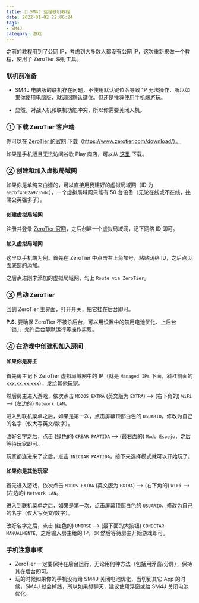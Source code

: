 ```yaml
---
title: 🍄 SM4J 远程联机教程
date: 2022-01-02 22:06:24
tags: 
- SM4J
category: 游戏
---
```


之前的教程用到了公网 IP，考虑到大多数人都没有公网 IP，这次重新来做一个教程，使用了 ZeroTier 映射工具。

### 联机前准备

- SM4J 电脑版的联机存在问题，不使用默认键位会导致 1P 无法操作，所以如果你使用电脑版，就调回默认键位。但还是推荐使用手机端游玩。

- 显然，对战人机和联机功能冲突，所以你需要关闭人机。

### ① 下载 ZeroTier 客户端

你可以在 [ZeroTier 的官网](https://www.zerotier.com) 下载（https://www.zerotier.com/download/）。

如果是手机版且无法访问谷歌 Play 商店，可以从 [这里](https://pan.yidaozhan.gq/ali/%E5%AE%89%E5%8D%93%E8%BD%AF%E4%BB%B6/ZeroTier%20One_v1.8.1-1_apkpure.com.apk) 下载。

### ② 创建和加入虚拟局域网

如果你是单纯来白嫖的，可以直接用我建好的虚拟局域网（ID 为 ``a0cbf4b62a9735dc``），一个虚拟局域网只能有 50 台设备（无论在线或不在线，~~比蒲公英强多了~~）。

#### 创建虚拟局域网

注册并登录 [ZeroTier 官网](https://www.zerotier.com)，之后创建一个虚拟局域网，记下网络 ID 即可。

#### 加入虚拟局域网

这里以手机端为例。首先在 ZeroTier 中点击右上角加号，粘贴网络 ID，之后点页面底部的添加。

之后点进刚才添加的虚拟局域网，勾上 ``Route via ZeroTier``。

### ③ 启动 ZeroTier

回到 ZeroTier 主界面，打开开关，把它挂在后台即可。

**P.S.** 要确保 ZeroTier 不被杀后台，可以用设置中的禁用电池优化、上后台「锁」、允许后台静默运行等操作实现。

### ④ 在游戏中创建和加入房间

#### 如果你是房主

首先房主记下 ZeroTier 虚拟局域网中的 IP（就是 ``Managed IPs`` 下面，斜杠前面的 xxx.xx.xx.xxx），发给其他玩家。

然后房主进入游戏，依次点击 ``MODOS EXTRA`` (英文版为  ``EXTRA``) --> (右下角的) ``WiFi`` --> (左边的) ``Network LAN``。

进入到联机菜单之后，如果是第一次，点击屏幕顶部白色的 ``USUARIO``，修改为自己的名字（仅大写英文/数字）。

改好名字之后，点击 (绿色的) ``CREAR PARTIDA`` --> (最右面的) ``Modo Espejo``，之后等待玩家即可。

玩家都连进来了之后，点击 ``INICIAR PARTIDA``，接下来选择模式就可以开始玩了。

#### 如果你是其他玩家

首先进入游戏，依次点击 ``MODOS EXTRA`` (英文版为  ``EXTRA``) --> (右下角的) ``WiFi`` --> (左边的) ``Network LAN``。

进入到联机菜单之后，如果是第一次，点击屏幕顶部白色的 ``USUARIO``，修改为自己的名字（仅大写英文/数字）。

改好名字之后，点击 (红色的) ``UNIRSE`` --> (最下面的大按钮) ``CONECTAR MANUALMENTE``，之后输入房主给的 IP，``OK`` 然后等待房主开始游戏即可。

### 手机注意事项

- ZeroTier 一定要保持在后台运行，无论用何种方法（包括用浮窗/分屏），保持其在后台即可。
- 玩的时候如果你的手机没有给 SM4J 关闭电池优化，当切到其它 App 的时候，SM4J 就会掉线，所以如果想聊天，建议使用浮窗或给 SM4J 关闭电池优化。
